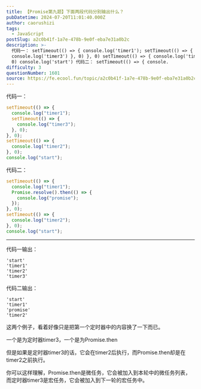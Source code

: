 ```yaml
---
title: 【Promise第九题】下面两段代码分别输出什么？
pubDatetime: 2024-07-20T11:01:40.000Z
author: caorushizi
tags:
  - JavaScript
postSlug: a2c0b41f-1a7e-478b-9e0f-eba7e31a0b2c
description: >-
  代码一： setTimeout(() => { console.log('timer1'); setTimeout(() => {
  console.log('timer3') }, 0) }, 0) setTimeout(() => { console.log('timer2') },
  0) console.log('start') 代码二： setTimeout(() => { console.
difficulty: 3
questionNumber: 1601
source: https://fe.ecool.fun/topic/a2c0b41f-1a7e-478b-9e0f-eba7e31a0b2c
---
```


代码一：

```js
setTimeout(() => {
  console.log("timer1");
  setTimeout(() => {
    console.log("timer3");
  }, 0);
}, 0);
setTimeout(() => {
  console.log("timer2");
}, 0);
console.log("start");
```

代码二：

```js
setTimeout(() => {
  console.log("timer1");
  Promise.resolve().then(() => {
    console.log("promise");
  });
}, 0);
setTimeout(() => {
  console.log("timer2");
}, 0);
console.log("start");
```

---

代码一输出：

```
'start'
'timer1'
'timer2'
'timer3'
```

代码二输出：

```
'start'
'timer1'
'promise'
'timer2'
```

这两个例子，看着好像只是把第一个定时器中的内容换了一下而已。

一个是为定时器timer3，一个是为Promise.then

但是如果是定时器timer3的话，它会在timer2后执行，而Promise.then却是在timer2之前执行。

你可以这样理解，Promise.then是微任务，它会被加入到本轮中的微任务列表，而定时器timer3是宏任务，它会被加入到下一轮的宏任务中。
